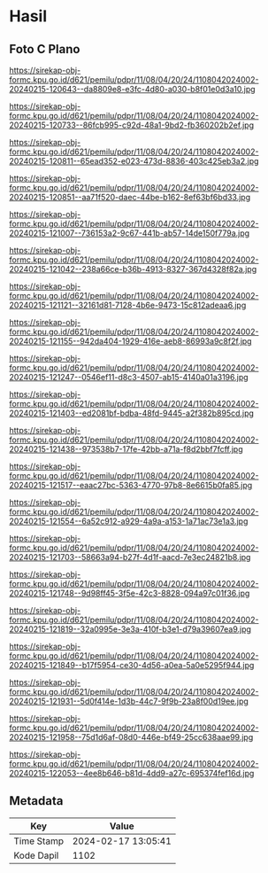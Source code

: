 # Hasil

## Foto C Plano

https://sirekap-obj-formc.kpu.go.id/d621/pemilu/pdpr/11/08/04/20/24/1108042024002-20240215-120643--da8809e8-e3fc-4d80-a030-b8f01e0d3a10.jpg

https://sirekap-obj-formc.kpu.go.id/d621/pemilu/pdpr/11/08/04/20/24/1108042024002-20240215-120733--86fcb995-c92d-48a1-9bd2-fb360202b2ef.jpg

https://sirekap-obj-formc.kpu.go.id/d621/pemilu/pdpr/11/08/04/20/24/1108042024002-20240215-120811--65ead352-e023-473d-8836-403c425eb3a2.jpg

https://sirekap-obj-formc.kpu.go.id/d621/pemilu/pdpr/11/08/04/20/24/1108042024002-20240215-120851--aa71f520-daec-44be-b162-8ef63bf6bd33.jpg

https://sirekap-obj-formc.kpu.go.id/d621/pemilu/pdpr/11/08/04/20/24/1108042024002-20240215-121007--736153a2-9c67-441b-ab57-14de150f779a.jpg

https://sirekap-obj-formc.kpu.go.id/d621/pemilu/pdpr/11/08/04/20/24/1108042024002-20240215-121042--238a66ce-b36b-4913-8327-367d4328f82a.jpg

https://sirekap-obj-formc.kpu.go.id/d621/pemilu/pdpr/11/08/04/20/24/1108042024002-20240215-121121--32161d81-7128-4b6e-9473-15c812adeaa6.jpg

https://sirekap-obj-formc.kpu.go.id/d621/pemilu/pdpr/11/08/04/20/24/1108042024002-20240215-121155--942da404-1929-416e-aeb8-86993a9c8f2f.jpg

https://sirekap-obj-formc.kpu.go.id/d621/pemilu/pdpr/11/08/04/20/24/1108042024002-20240215-121247--0546ef11-d8c3-4507-ab15-4140a01a3196.jpg

https://sirekap-obj-formc.kpu.go.id/d621/pemilu/pdpr/11/08/04/20/24/1108042024002-20240215-121403--ed2081bf-bdba-48fd-9445-a2f382b895cd.jpg

https://sirekap-obj-formc.kpu.go.id/d621/pemilu/pdpr/11/08/04/20/24/1108042024002-20240215-121438--973538b7-17fe-42bb-a71a-f8d2bbf7fcff.jpg

https://sirekap-obj-formc.kpu.go.id/d621/pemilu/pdpr/11/08/04/20/24/1108042024002-20240215-121517--eaac27bc-5363-4770-97b8-8e6615b0fa85.jpg

https://sirekap-obj-formc.kpu.go.id/d621/pemilu/pdpr/11/08/04/20/24/1108042024002-20240215-121554--6a52c912-a929-4a9a-a153-1a71ac73e1a3.jpg

https://sirekap-obj-formc.kpu.go.id/d621/pemilu/pdpr/11/08/04/20/24/1108042024002-20240215-121703--58663a94-b27f-4d1f-aacd-7e3ec24821b8.jpg

https://sirekap-obj-formc.kpu.go.id/d621/pemilu/pdpr/11/08/04/20/24/1108042024002-20240215-121748--9d98ff45-3f5e-42c3-8828-094a97c01f36.jpg

https://sirekap-obj-formc.kpu.go.id/d621/pemilu/pdpr/11/08/04/20/24/1108042024002-20240215-121819--32a0995e-3e3a-410f-b3e1-d79a39607ea9.jpg

https://sirekap-obj-formc.kpu.go.id/d621/pemilu/pdpr/11/08/04/20/24/1108042024002-20240215-121849--b17f5954-ce30-4d56-a0ea-5a0e5295f944.jpg

https://sirekap-obj-formc.kpu.go.id/d621/pemilu/pdpr/11/08/04/20/24/1108042024002-20240215-121931--5d0f414e-1d3b-44c7-9f9b-23a8f00d19ee.jpg

https://sirekap-obj-formc.kpu.go.id/d621/pemilu/pdpr/11/08/04/20/24/1108042024002-20240215-121958--75d1d6af-08d0-446e-bf49-25cc638aae99.jpg

https://sirekap-obj-formc.kpu.go.id/d621/pemilu/pdpr/11/08/04/20/24/1108042024002-20240215-122053--4ee8b646-b81d-4dd9-a27c-695374fef16d.jpg


## Metadata

| Key        | Value               |
| ---------- | ------------------- |
| Time Stamp | 2024-02-17 13:05:41 |
| Kode Dapil | 1102                |



